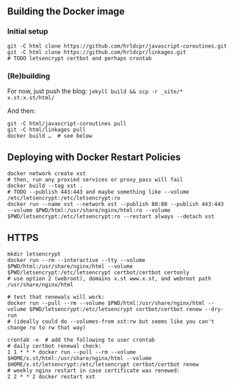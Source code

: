 ## Building the Docker image

### Initial setup

    git -C html clone https://github.com/hrldcpr/javascript-coroutines.git
    git -C html clone https://github.com/hrldcpr/linkages.git
    # TODO letsencrypt certbot and perhaps crontab

### (Re)building

For now, just push the blog: `jekyll build && scp -r _site/* x.st:x.st/html/`

And then:

    git -C html/javascript-coroutines pull
    git -C html/linkages pull
    docker build …  # see below

## Deploying with Docker Restart Policies

    docker network create xst
    # then, run any proxied services or proxy_pass will fail
    docker build --tag xst .
    # TODO --publish 443:443 and maybe something like --volume /etc/letsencrypt:/etc/letsencrypt:ro
    docker run --name xst --network xst --publish 80:80 --publish 443:443 --volume $PWD/html:/usr/share/nginx/html:ro --volume $PWD/letsencrypt:/etc/letsencrypt:ro --restart always --detach xst

## HTTPS

    mkdir letsencrypt
    docker run --rm --interactive --tty --volume $PWD/html:/usr/share/nginx/html --volume $PWD/letsencrypt:/etc/letsencrypt certbot/certbot certonly
    # use option 2 (webroot), domains x.st www.x.st, and webroot path /usr/share/nginx/html

    # test that renewals will work:
    docker run --pull --rm --volume $PWD/html:/usr/share/nginx/html --volume $PWD/letsencrypt:/etc/letsencrypt certbot/certbot renew --dry-run
    # (ideally could do --volumes-from xst:rw but seems like you can't change ro to rw that way)

    crontab -e  # add the following to user crontab
    # daily certbot renewal check:
    1 1 * * * docker run --pull --rm --volume $HOME/x.st/html:/usr/share/nginx/html --volume $HOME/x.st/letsencrypt:/etc/letsencrypt certbot/certbot renew
    # weekly nginx restart in case certificate was renewed:
    2 2 * * 2 docker restart xst
